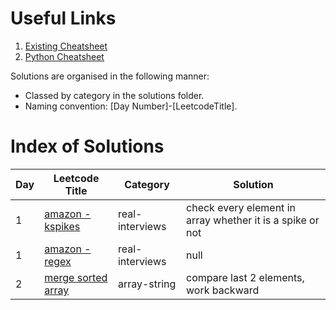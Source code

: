 # Useful Links

1. [Existing Cheatsheet](/cheatsheets/0-ExistingCheatsheet.md)
2. [Python Cheatsheet](/cheatsheets/0-PythonCheatsheet.md)

Solutions are organised in the following manner:

- Classed by category in the solutions folder.
- Naming convention: [Day Number]-[LeetcodeTitle].

# Index of Solutions

| Day | Leetcode Title                                                      | Category        | Solution                                                  |
| --- | ------------------------------------------------------------------- | --------------- | --------------------------------------------------------- |
| 1   | [amazon - kspikes](/solutions/real-interviews/1-amazon-kspikes.py)  | real-interviews | check every element in array whether it is a spike or not |
| 1   | [amazon - regex](/solutions/real-interviews/1-amazon-regex.py)      | real-interviews | null                                                      |
| 2   | [merge sorted array](/solutions/array-string/2-mergesortedarray.py) | array-string    | compare last 2 elements, work backward                    |
